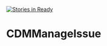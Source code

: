 [![Stories in Ready](https://badge.waffle.io/nimeshc64/CDMManageIssue.png?label=ready&title=Ready)](https://waffle.io/nimeshc64/CDMManageIssue)
# CDMManageIssue